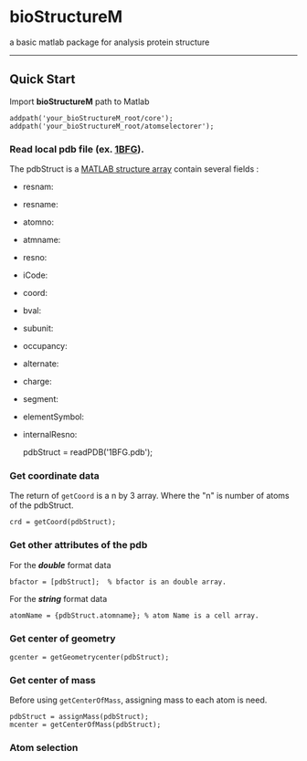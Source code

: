 # bioStructureM
a basic matlab package  for analysis protein structure
- - - - -
## Quick Start
Import **bioStructureM** path to Matlab  

    addpath('your_bioStructureM_root/core');  
    addpath('your_bioStructureM_root/atomselectorer');  

### Read local pdb file (ex. [1BFG](http://www.rcsb.org/pdb/explore/explore.do?structureId=1BFG)).
The pdbStruct is a [MATLAB structure array](http://www.mathworks.com/help/matlab/ref/struct.html) contain several fields :
- resnam:
- resname:
- atomno:
- atmname:
- resno:
- iCode:
- coord:
- bval:
- subunit:
- occupancy:
- alternate:
- charge:
- segment:
- elementSymbol:
- internalResno:


    pdbStruct = readPDB('1BFG.pdb');

### Get coordinate data  
The return of `getCoord` is a n by 3 array. Where the "n" is number of atoms of the pdbStruct.

    crd = getCoord(pdbStruct);

### Get other attributes of the pdb
For the ***double*** format data

    bfactor = [pdbStruct];  % bfactor is an double array.
For the ***string*** format data  

    atomName = {pdbStruct.atomname}; % atom Name is a cell array.  

### Get center of geometry      

    gcenter = getGeometrycenter(pdbStruct);  

### Get center of mass
Before using `getCenterOfMass`, assigning mass to each atom is need.  

    pdbStruct = assignMass(pdbStruct);
    mcenter = getCenterOfMass(pdbStruct);

### Atom selection
